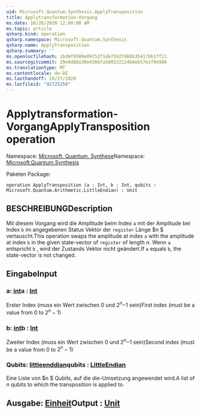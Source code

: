 ```yaml
---
uid: Microsoft.Quantum.Synthesis.ApplyTransposition
title: Applytransformation-Vorgang
ms.date: 10/26/2020 12:00:00 AM
ms.topic: article
qsharp.kind: operation
qsharp.namespace: Microsoft.Quantum.Synthesis
qsharp.name: ApplyTransposition
qsharp.summary: ''
ms.openlocfilehash: 1bd6f9580e09752f1de75927d6bb35417bb1ff21
ms.sourcegitcommit: 29e0d88a30e4166fa580132124b0eb57e1f0e986
ms.translationtype: MT
ms.contentlocale: de-DE
ms.lasthandoff: 10/27/2020
ms.locfileid: "92725258"
---
```

# <a name="applytransposition-operation"></a><span data-ttu-id="0ddaa-102">Applytransformation-Vorgang</span><span class="sxs-lookup"><span data-stu-id="0ddaa-102">ApplyTransposition operation</span></span>

<span data-ttu-id="0ddaa-103">Namespace: [Microsoft. Quantum. Synthese](xref:Microsoft.Quantum.Synthesis)</span><span class="sxs-lookup"><span data-stu-id="0ddaa-103">Namespace: [Microsoft.Quantum.Synthesis](xref:Microsoft.Quantum.Synthesis)</span></span>

<span data-ttu-id="0ddaa-104">Paketen [](https://nuget.org/packages/)</span><span class="sxs-lookup"><span data-stu-id="0ddaa-104">Package: [](https://nuget.org/packages/)</span></span>




```qsharp
operation ApplyTransposition (a : Int, b : Int, qubits : Microsoft.Quantum.Arithmetic.LittleEndian) : Unit
```


## <a name="description"></a><span data-ttu-id="0ddaa-105">BESCHREIBUNG</span><span class="sxs-lookup"><span data-stu-id="0ddaa-105">Description</span></span>

<span data-ttu-id="0ddaa-106">Mit diesem Vorgang wird die Amplitude beim Index `a` mit der Amplitude bei Index `b` im angegebenen Status Vektor der `register` Länge $n $ vertauscht.</span><span class="sxs-lookup"><span data-stu-id="0ddaa-106">This operation swaps the amplitude at index `a` with the amplitude at index `b` in the given state-vector of `register` of length $n$.</span></span>  <span data-ttu-id="0ddaa-107">Wenn `a` entspricht `b` , wird der Zustands Vektor nicht geändert.</span><span class="sxs-lookup"><span data-stu-id="0ddaa-107">If `a` equals `b`, the state-vector is not changed.</span></span>

## <a name="input"></a><span data-ttu-id="0ddaa-108">Eingabe</span><span class="sxs-lookup"><span data-stu-id="0ddaa-108">Input</span></span>

### <a name="a--int"></a><span data-ttu-id="0ddaa-109">a: [int](xref:microsoft.quantum.lang-ref.int)</span><span class="sxs-lookup"><span data-stu-id="0ddaa-109">a : [Int](xref:microsoft.quantum.lang-ref.int)</span></span>

<span data-ttu-id="0ddaa-110">Erster Index (muss ein Wert zwischen 0 und $2 ^ n-$1 sein)</span><span class="sxs-lookup"><span data-stu-id="0ddaa-110">First index (must be a value from 0 to $2^n - 1$)</span></span>


### <a name="b--int"></a><span data-ttu-id="0ddaa-111">b: [int](xref:microsoft.quantum.lang-ref.int)</span><span class="sxs-lookup"><span data-stu-id="0ddaa-111">b : [Int](xref:microsoft.quantum.lang-ref.int)</span></span>

<span data-ttu-id="0ddaa-112">Zweiter Index (muss ein Wert zwischen 0 und $2 ^ n-$1 sein)</span><span class="sxs-lookup"><span data-stu-id="0ddaa-112">Second index (must be a value from 0 to $2^n - 1$)</span></span>


### <a name="qubits--littleendian"></a><span data-ttu-id="0ddaa-113">Qubits: [littleenddian](xref:Microsoft.Quantum.Arithmetic.LittleEndian)</span><span class="sxs-lookup"><span data-stu-id="0ddaa-113">qubits : [LittleEndian](xref:Microsoft.Quantum.Arithmetic.LittleEndian)</span></span>

<span data-ttu-id="0ddaa-114">Eine Liste von $n $ Qubits, auf die die-Umsetzung angewendet wird.</span><span class="sxs-lookup"><span data-stu-id="0ddaa-114">A list of $n$ qubits to which the transposition is applied to.</span></span>



## <a name="output--unit"></a><span data-ttu-id="0ddaa-115">Ausgabe: [Einheit](xref:microsoft.quantum.lang-ref.unit)</span><span class="sxs-lookup"><span data-stu-id="0ddaa-115">Output : [Unit](xref:microsoft.quantum.lang-ref.unit)</span></span>

